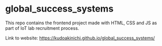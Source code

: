 # global_success_systems
This repo contains the frontend project made with HTML, CSS and JS as part of IoT lab recruitment process.

Link to website: https://kudoakinichi.github.io/global_success_systems/
